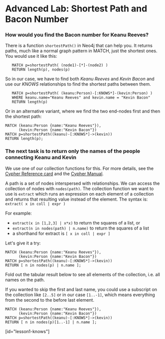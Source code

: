 # Advanced Lab: Shortest Path and Bacon Number

### How would you find the Bacon number for Keanu Reeves? 

There is a function `shortestPath()` in Neo4j that can help you. It returns paths, much like a normal graph pattern in MATCH, just the shortest ones. You would use it like this:

       MATCH p=shortestPath( (node1)-[*]-(node2) ) 
       RETURN length(p), nodes(p)

So in our case, we have to find both *Keanu Reeves* and *Kevin Bacon* and use our *KNOWS* relationships to find the shortest paths between them.

       MATCH p=shortestPath( (keanu:Person)-[:KNOWS*]-(kevin:Person) ) 
       WHERE keanu.name="Keanu Reeves" and kevin.name = "Kevin Bacon"
       RETURN length(p)

Or in an alternative variant, where we find the two end-nodes first and then the shortest path:

    MATCH (keanu:Person {name:"Keanu Reeves"}), 
          (kevin:Person {name:"Kevin Bacon"})
    MATCH p=shortestPath((keanu)-[:KNOWS*]->(kevin))
    RETURN length(p);

### The next task is to return only the names of the people connecting Keanu and Kevin

We use one of our collection functions for this. For more details, see the [Cypher Reference card](http://docs.neo4j.org/refcard/2.0/) and the [Cypher Manual](http://docs.neo4j.org/chunked/stable/syntax-collections.html).

A path is a set of nodes interspersed with relationships. We can access the collection of nodes with `nodes(path)`. The collection function we want to use is `extract` which runs an expression on each element of a collection and returns that resulting value instead of the element. The syntax is: `extract( x in coll | expr )`

For example: 

* `extract(x in [1,2,3] | x*x)` to return the squares of a list, or
* `extract(n in nodes(path) | n.name)` to return the squares of a list
* a shorthand for extract is `[ x in coll | expr ] `

Let's give it a try:

    MATCH (keanu:Person {name:"Keanu Reeves"}), 
          (kevin:Person {name:"Kevin Bacon"})
    MATCH p=shortestPath((keanu)-[:KNOWS*]->(kevin))
    RETURN [ n in nodes(p) | n.name ];

Fold out the tabular result below to see all elements of the collection, i.e. all names on the path.

If you wanted to skip the first and last name, you could use a subscript on the collection like `[2..5]` or in our case `[1..-1]`, which means everything from the second to the before last element.

    MATCH (keanu:Person {name:"Keanu Reeves"}), 
          (kevin:Person {name:"Kevin Bacon"})
    MATCH p=shortestPath((keanu)-[:KNOWS*]->(kevin))
    RETURN [ n in nodes(p)[1..-1] | n.name ];


[id="lesson1-knows"]

